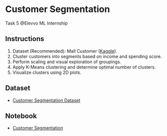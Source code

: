 # Customer Segmentation
Task 5 @Elevvo ML Internship

## Instructions
1. Dataset (Recommended): Mall Customer ([Kaggle](https://www.kaggle.com/)).
2. Cluster customers into segments based on income and spending score.
3. Perform scaling and visual exploration of groupings.
4. Apply K-Means clustering and determine optimal number of clusters.
5. Visualize clusters using 2D plots.

## Dataset
- [Customer Segmentation Dataset](https://www.kaggle.com/datasets/vjchoudhary7/customer-segmentation-tutorial-in-python)

## Notebook
- [Customer Segmentation]()
